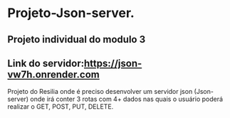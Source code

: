 # Projeto-Json-server.
Projeto individual do modulo 3
-------------------------------------------------------------------------------------------------------------------------------------------------------------------------
Link do servidor:https://json-vw7h.onrender.com
-------------------------------------------------------------------------------------------------------------------------------------------------------------------------
Projeto do Resilia onde é preciso desenvolver um servidor json (Json-server) onde irá conter 3 rotas com 4+ dados nas quais o usuário poderá realizar o GET, POST, PUT, DELETE.
